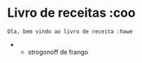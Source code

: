 # Livro de receitas :coo

    Ola, bem vindo ao livro de receita :hawe

  - - strogonoff de frango
  

